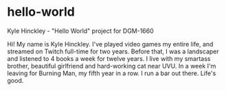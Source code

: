 # hello-world
Kyle Hinckley - "Hello World" project for DGM-1660

Hi! My name is Kyle Hinckley.
I've played video games my entire life, and streamed on Twitch full-time for two years.
Before that, I was a landscaper and listened to 4 books a week for twelve years.
I live with my smartass brother, beautiful girlfriend and hard-working cat near UVU.
In a week I'm leaving for Burning Man, my fifth year in a row. I run a bar out there.
Life's good.
